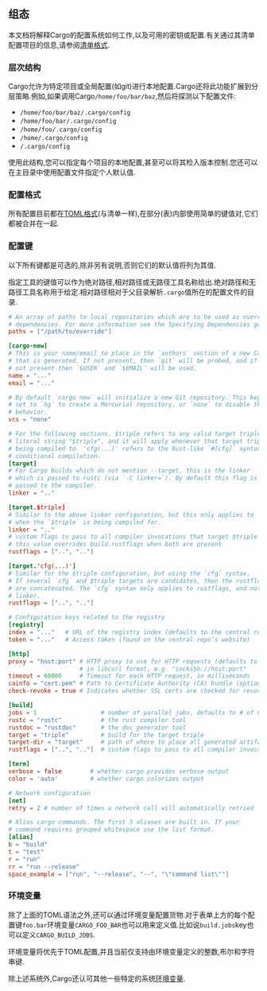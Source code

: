
## 组态

本文档将解释Cargo的配置系统如何工作,以及可用的密钥或配置.有关通过其清单配置项目的信息,请参阅[清单格式](03-02-manifest.html).

### 层次结构

Cargo允许为特定项目或全局配置(如git)进行本地配置.Cargo还将此功能扩展到分层策略.例如,如果调用Cargo`/home/foo/bar/baz`,然后将探测以下配置文件:

-   `/home/foo/bar/baz/.cargo/config`
-   `/home/foo/bar/.cargo/config`
-   `/home/foo/.cargo/config`
-   `/home/.cargo/config`
-   `/.cargo/config`

使用此结构,您可以指定每个项目的本地配置,甚至可以将其检入版本控制.您还可以在主目录中使用配置文件指定个人默认值.

### 配置格式

所有配置目前都在[TOML格式][toml](与清单一样),在部分(表)内部使用简单的键值对,它们都被合并在一起.

[toml]: https://github.com/toml-lang/toml

### 配置键

以下所有键都是可选的,除非另有说明,否则它们的默认值将列为其值.

指定工具的键值可以作为绝对路径,相对路径或无路径工具名称给出.绝对路径和无路径工具名称用于给定.相对路径相对于父目录解析`.cargo`值所在的配置文件的目录.

```toml
# An array of paths to local repositories which are to be used as overrides for
# dependencies. For more information see the Specifying Dependencies guide.
paths = ["/path/to/override"]

[cargo-new]
# This is your name/email to place in the `authors` section of a new Cargo.toml
# that is generated. If not present, then `git` will be probed, and if that is
# not present then `$USER` and `$EMAIL` will be used.
name = "..."
email = "..."

# By default `cargo new` will initialize a new Git repository. This key can be
# set to `hg` to create a Mercurial repository, or `none` to disable this
# behavior.
vcs = "none"

# For the following sections, $triple refers to any valid target triple, not the
# literal string "$triple", and it will apply whenever that target triple is
# being compiled to. 'cfg(...)' refers to the Rust-like `#[cfg]` syntax for 
# conditional compilation.
[target]
# For Cargo builds which do not mention --target, this is the linker
# which is passed to rustc (via `-C linker=`). By default this flag is not
# passed to the compiler.
linker = ".."

[target.$triple]
# Similar to the above linker configuration, but this only applies to
# when the `$triple` is being compiled for.
linker = ".."
# custom flags to pass to all compiler invocations that target $triple
# this value overrides build.rustflags when both are present
rustflags = ["..", ".."]

[target.'cfg(...)']
# Similar for the $triple configuration, but using the `cfg` syntax.
# If several `cfg` and $triple targets are candidates, then the rustflags
# are concatenated. The `cfg` syntax only applies to rustflags, and not to
# linker.
rustflags = ["..", ".."]

# Configuration keys related to the registry
[registry]
index = "..."   # URL of the registry index (defaults to the central repository)
token = "..."   # Access token (found on the central repo’s website)

[http]
proxy = "host:port" # HTTP proxy to use for HTTP requests (defaults to none)
                    # in libcurl format, e.g. "socks5h://host:port"
timeout = 60000     # Timeout for each HTTP request, in milliseconds
cainfo = "cert.pem" # Path to Certificate Authority (CA) bundle (optional)
check-revoke = true # Indicates whether SSL certs are checked for revocation

[build]
jobs = 1                  # number of parallel jobs, defaults to # of CPUs
rustc = "rustc"           # the rust compiler tool
rustdoc = "rustdoc"       # the doc generator tool
target = "triple"         # build for the target triple
target-dir = "target"     # path of where to place all generated artifacts
rustflags = ["..", ".."]  # custom flags to pass to all compiler invocations

[term]
verbose = false        # whether cargo provides verbose output
color = 'auto'         # whether cargo colorizes output

# Network configuration
[net]
retry = 2 # number of times a network call will automatically retried

# Alias cargo commands. The first 3 aliases are built in. If your
# command requires grouped whitespace use the list format.
[alias]
b = "build"
t = "test"
r = "run"
rr = "run --release"
space_example = ["run", "--release", "--", "\"command list\""]
```

### 环境变量

除了上面的TOML语法之外,还可以通过环境变量配置货物.对于表单上方的每个配置键`foo.bar`环境变量`CARGO_FOO_BAR`也可以用来定义值.比如说`build.jobs`key也可以定义`CARGO_BUILD_JOBS`.

环境变量将优先于TOML配置,并且当前仅支持由环境变量定义的整数,布尔和字符串键.

除上述系统外,Cargo还认可其他一些特定的系统[环境变量][env].

[env]: 03-04-environment-variables.html
